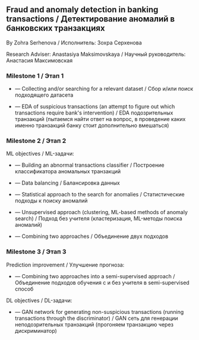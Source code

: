 ## Fraud and anomaly detection in banking transactions / Детектирование аномалий в банковских транзакциях
By Zohra Serhenova / Исполнитель: Зохра Серхенова

Research Adviser: Anastasiya Maksimovskaya / Научный руководитель: Анастасия Максимовская

### Milestone 1 / Этап 1

- — Collecting and/or searching for a relevant dataset / Сбор и/или поиск подходящего датасета

- — EDA of suspicious transactions (an attempt to figure out which transactions require bank's intervention) / EDA подозрительных транзакций (пытаемся найти ответ на вопрос, в проведение каких именно транзакций банку стоит дополнительно вмешаться)

### Milestone 2 / Этап 2

ML objectives / ML-задачи:

- — Building an abnormal transactions classifier / Построение классификатора аномальных транзакций

- — Data balancing / Балансировка данных

- — Statistical approach to the search for anomalies / Статистические подходы к поиску аномалий

- — Unsupervised approach (clustering, ML-based methods of anomaly search) / Подход без учителя (кластеризация, ML-методы поиска аномалий)

- — Combining two approaches / Объединение двух подходов

### Milestone 3 / Этап 3

Prediction improvement / Улучшение прогноза:
- — Combining two approaches into a semi-supervised approach / Объединение подходов обучения с и без учителя в semi-supervised способ
 
DL objectives / DL-задачи:
- — GAN network for generating non-suspicious transactions (running transactions through the discriminator) / GAN сеть для генерации неподозрительных транзакций (прогоняем транзакцию через дискриминатор)

